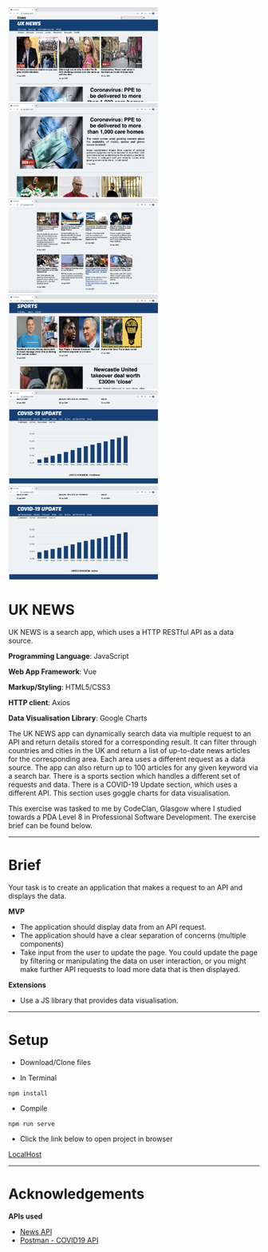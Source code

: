 <img src="https://github.com/CrugBarat/my_files/blob/master/uk_news/news1.png" width="300"> <img src="https://github.com/CrugBarat/my_files/blob/master/uk_news/news2.png" width="300"> <img src="https://github.com/CrugBarat/my_files/blob/master/uk_news/news3.png" width="300"> <img src="https://github.com/CrugBarat/my_files/blob/master/uk_news/news4.png" width="300"> <img src="https://github.com/CrugBarat/my_files/blob/master/uk_news/news5.png" width="300"> <img src="https://github.com/CrugBarat/my_files/blob/master/uk_news/news6.png" width="300">

# UK NEWS

UK NEWS is a search app, which uses a HTTP RESTful API as a data source.

**Programming Language**: JavaScript

**Web App Framework**: Vue

**Markup/Styling**: HTML5/CSS3

**HTTP client**: Axios

**Data Visualisation Library**: Google Charts

The UK NEWS app can dynamically search data via multiple request to an API and return details stored for a corresponding result. It can filter through countries and cities in the UK and return a list of up-to-date news articles for the corresponding area. Each area uses a different request as a data source. The app can also return up to 100 articles for any given keyword via a search bar. There is a sports section which handles a different set of requests and data. There is a COVID-19 Update section, which uses a different API. This section uses goggle charts for data visualisation.

This exercise was tasked to me by CodeClan, Glasgow where I studied towards a PDA Level 8 in Professional Software Development. The exercise brief can be found below.

---

# Brief

Your task is to create an application that makes a request to an API and displays the data.

**MVP**

- The application should display data from an API request.
- The application should have a clear separation of concerns (multiple components)
- Take input from the user to update the page. You could update the page by filtering or manipulating the data on user interaction, or you might make further API requests to load more data that is then displayed.

**Extensions**

- Use a JS library that provides data visualisation.

---

# Setup

- Download/Clone files

- In Terminal

```
npm install
```

- Compile

```
npm run serve
```

- Click the link below to open project in browser

[LocalHost](http://localhost:8080/)

---

# Acknowledgements

**APIs used**

- [News API](https://newsapi.org/)
- [Postman - COVID19 API](https://documenter.getpostman.com/view/10808728/SzS8rjbc?version=latest)
